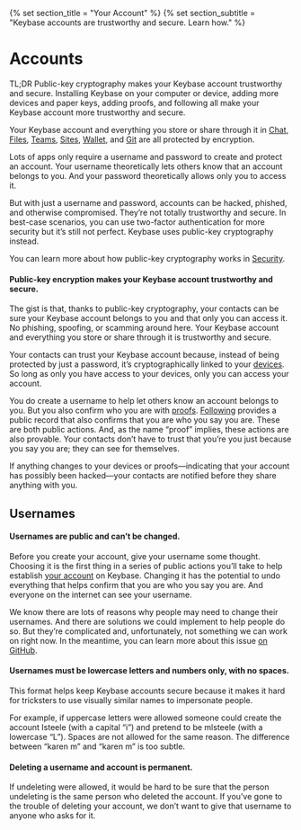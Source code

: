 {% set section_title = "Your Account" %}
{% set section_subtitle = "Keybase accounts are trustworthy and secure. Learn how." %}

# Accounts
TL;DR Public-key cryptography makes your Keybase account trustworthy and secure. Installing Keybase on your computer or device, adding more devices and paper keys, adding proofs, and following all make your Keybase account more trustworthy and secure. 

Your Keybase account and everything you store or share through it in [Chat](/chat), [Files](files), [Teams](/teams), [Sites](/sites), [Wallet](/wallet), and [Git](/git) are all protected by encryption. 

Lots of apps only require a username and password to create and protect an account. Your username theoretically lets others know that an account belongs to you. And your password theoretically allows only you to access it. 

But with just a username and password, accounts can be hacked, phished, and otherwise compromised. They’re not totally trustworthy and secure. In best-case scenarios, you can use two-factor authentication for more security but it’s still not perfect. Keybase uses public-key cryptography instead. 

You can learn more about how public-key cryptography works in [Security](/security).

#### Public-key encryption makes your Keybase account trustworthy and secure.
The gist is that, thanks to public-key cryptography, your contacts can be sure your Keybase account belongs to you and that only you can access it. No phishing, spoofing, or scamming around here. Your Keybase account and everything you store or share through it is trustworthy and secure. 

Your contacts can trust your Keybase account because, instead of being protected by just a password, it’s cryptographically linked to your [devices](account/devices). So long as only you have access to your devices, only you can access your account. 

You do create a username to help let others know an account belongs to you. But you also confirm who you are with  [proofs](account/proofs). [Following](account/following) provides a public record that also confirms that you are who you say you are. These are both public actions. And, as the name “proof” implies, these actions are also provable. Your contacts don’t have to trust that you’re you just because you say you are; they can see for themselves.

If anything changes to your devices or proofs—indicating that your account has possibly been hacked—your contacts are notified before they share anything with you.

## Usernames
#### Usernames are public and can’t be changed. 
Before you create your account, give your username some thought. Choosing it is the first thing in a series of public actions you’ll take to help establish [your account](/account) on Keybase. Changing it has the potential to undo everything that helps confirm that you are who you say you are. And everyone on the internet can see your username.

We know there are lots of reasons why people may need to change their usernames. And there are solutions we could implement to help people do so. But they’re complicated and, unfortunately, not something we can work on right now. In the meantime, you can learn more about this issue [on GitHub](https://github.com/keybase/keybase-issues/issues/2842#issuecomment-283706335).

#### Usernames must be lowercase letters and numbers only, with no spaces.
This format helps keep Keybase accounts secure because it makes it hard for tricksters to use visually similar names to impersonate people. 

For example, if uppercase letters were allowed someone could create the account Isteele (with a capital “i”) and pretend to be mlsteele (with a lowercase “L”). Spaces are not allowed for the same reason. The difference between “karen m” and “karen  m” is too subtle.

#### Deleting a username and account is permanent.
If undeleting were allowed, it would be hard to be sure that the person undeleting is the same person who deleted the account. If you’ve gone to the trouble of deleting your account, we don’t want to give that username to anyone who asks for it.









